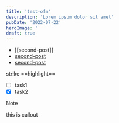 ```yaml
---
title: 'test-ofm'
description: 'Lorem ipsum dolor sit amet'
pubDate: '2022-07-22'
heroImage: ''
draft: true
---
```


- [[second-post]]
- [second-post](/blog/second-post/)
- [second-post](/blog/second-post/)

~~strike~~  ==highlight==

- [ ] task1
- [x] task2

> [!note]
> this is callout

